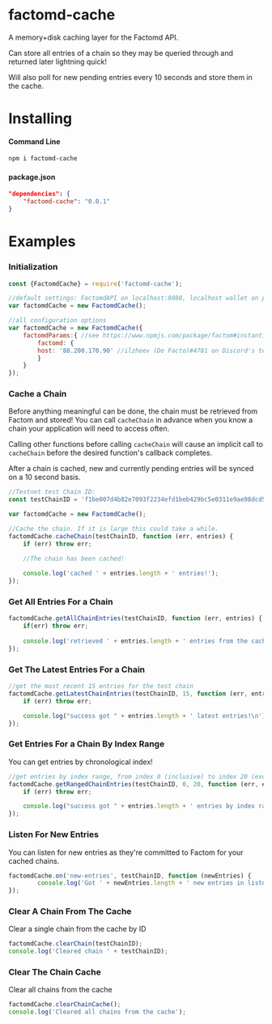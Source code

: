 # factomd-cache
A memory+disk caching layer for the Factomd API.

Can store all entries of a chain so they may be queried through and returned later lightning quick!

Will also poll for new pending entries every 10 seconds and store them in the cache.



# Installing

#### Command Line

```bash
npm i factomd-cache
```



#### package.json

```json
"dependencies": {
	"factomd-cache": "0.0.1"
}
```



# Examples

###  Initialization

```javascript
const {FactomdCache} = require('factomd-cache');

//default settings: FactomdAPI on localhost:8088, localhost wallet on port 8089
var factomdCache = new FactomdCache();

//all configuration options
var factomdCache = new FactomdCache({
    factomdParams:{ //see https://www.npmjs.com/package/factom#instantiate-factomcli
		factomd: {
        host: '88.200.170.90' //ilzheev (De Facto)#4781 on Discord's testnet courtesy node
		}
    }  	
});
```





### Cache a Chain

Before anything meaningful can be done, the chain must be retrieved from Factom and stored! You can call `cacheChain` in advance when you know a chain your application will need to access often.

Calling other functions before calling `cacheChain` will cause an implicit call to `cacheChain` before the desired function's callback completes. 

After a chain is cached, new and currently pending entries will be synced on a 10 second basis.

```javascript
//Testnet test Chain ID:
const testChainID = 'f1be007d4b82e7093f2234efd1beb429bc5e0311e9ae98dcd580616a2046a6b3';

var factomdCache = new FactomdCache();

//Cache the chain. If it is large this could take a while.
factomdCache.cacheChain(testChainID, function (err, entries) {
    if (err) throw err;

	//The chain has been cached!
	
    console.log('cached ' + entries.length + ' entries!');
});
```





### Get All Entries For a Chain

```javascript
factomdCache.getAllChainEntries(testChainID, function (err, entries) {
	if(err) throw err;
        
	console.log('retrieved ' + entries.length + ' entries from the cache!');
});
```





### Get The Latest Entries For a Chain

```javascript
//get the most recent 15 entries for the test chain
factomdCache.getLatestChainEntries(testChainID, 15, function (err, entries) {
	if (err) throw err;

    console.log("success got " + entries.length + ' latest entries!\n');
});
```





### Get Entries For a Chain By Index Range

You can get entries by chronological index!

```javascript
//get entries by index range, from index 0 (inclusive) to index 20 (exclusive)
factomdCache.getRangedChainEntries(testChainID, 0, 20, function (err, entries) {
	if (err) throw err;

	console.log("success got " + entries.length + ' entries by index range!\n');
});
```





### Listen For New Entries

You can listen for new entries as they're committed to Factom for your cached chains.

```javascript
factomdCache.on('new-entries', testChainID, function (newEntries) {
        console.log('Got ' + newEntries.length + ' new entries in listnener for chain '+testChainID);
});
```





### Clear A Chain From The Cache

Clear a single chain from the cache by ID

```javascript
factomdCache.clearChain(testChainID);
console.log('Cleared chain ' + testChainID);
```





### Clear The Chain Cache

Clear all chains from the cache

```javascript
factomdCache.clearChainCache();
console.log('Cleared all chains from the cache');
```

